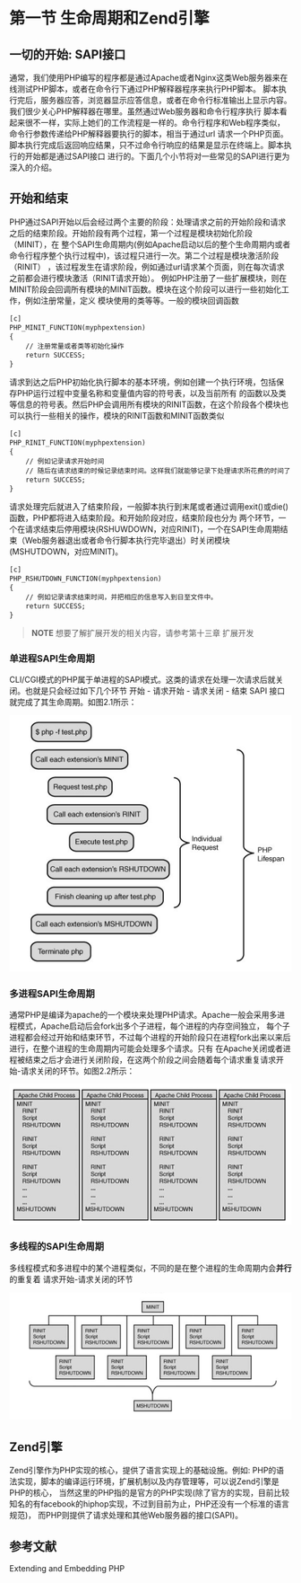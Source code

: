 # 第一节 生命周期和Zend引擎

## 一切的开始: SAPI接口
通常，我们使用PHP编写的程序都是通过Apache或者Nginx这类Web服务器来在线测试PHP脚本，或者在命令行下通过PHP解释器程序来执行PHP脚本。
脚本执行完后，服务器应答，浏览器显示应答信息，或者在命令行标准输出上显示内容。我们很少关心PHP解释器在哪里。虽然通过Web服务器和命令行程序执行
脚本看起来很不一样，实际上她们的工作流程是一样的。命令行程序和Web程序类似，命令行参数传递给PHP解释器要执行的脚本，相当于通过url
请求一个PHP页面。脚本执行完成后返回响应结果，只不过命令行响应的结果是显示在终端上。脚本执行的开始都是通过SAPI接口
进行的。下面几个小节将对一些常见的SAPI进行更为深入的介绍。


## 开始和结束
PHP通过SAPI开始以后会经过两个主要的阶段：处理请求之前的开始阶段和请求之后的结束阶段。开始阶段有两个过程，第一个过程是模块初始化阶段（MINIT），在
整个SAPI生命周期内(例如Apache启动以后的整个生命周期内或者命令行程序整个执行过程中)，该过程只进行一次。第二个过程是模块激活阶段（RINIT）
，该过程发生在请求阶段，例如通过url请求某个页面，则在每次请求之前都会进行模块激活（RINIT请求开始）。
例如PHP注册了一些扩展模块，则在MINIT阶段会回调所有模块的MINIT函数。模块在这个阶段可以进行一些初始化工作，例如注册常量，定义
模块使用的类等等。一般的模块回调函数

	[c]
	PHP_MINIT_FUNCTION(myphpextension)
	{
		// 注册常量或者类等初始化操作
		return SUCCESS;	
	}

请求到达之后PHP初始化执行脚本的基本环境，例如创建一个执行环境，包括保存PHP运行过程中变量名称和变量值内容的符号表，以及当前所有
的函数以及类等信息的符号表。然后PHP会调用所有模块的RINIT函数，在这个阶段各个模块也可以执行一些相关的操作，模块的RINIT函数和MINIT函数类似

	[c]
	PHP_RINIT_FUNCTION(myphpextension)
	{
		// 例如记录请求开始时间
		// 随后在请求结束的时候记录结束时间。这样我们就能够记录下处理请求所花费的时间了
		return SUCCESS;	
	}

请求处理完后就进入了结束阶段，一般脚本执行到末尾或者通过调用exit()或die()函数，PHP都将进入结束阶段。和开始阶段对应，结束阶段也分为
两个环节，一个在请求结束后停用模块(RSHUWDOWN，对应RINIT)，一个在SAPI生命周期结束（Web服务器退出或者命令行脚本执行完毕退出）时关闭模块(MSHUTDOWN，对应MINIT)。

	[c]
	PHP_RSHUTDOWN_FUNCTION(myphpextension)
	{
		// 例如记录请求结束时间，并把相应的信息写入到日至文件中。
		return SUCCESS;	
	}


>**NOTE**
>想要了解扩展开发的相关内容，请参考第十三章 扩展开发

### 单进程SAPI生命周期
CLI/CGI模式的PHP属于单进程的SAPI模式。这类的请求在处理一次请求后就关闭。也就是只会经过如下几个环节 开始 - 请求开始 - 请求关闭 - 结束 SAPI
接口就完成了其生命周期。如图2.1所示：


![图2.1 单进程SAPI生命周期](../images/chapt02/02-01-01-cgi-lift-cycle.png)

### 多进程SAPI生命周期
通常PHP是编译为apache的一个模块来处理PHP请求。Apache一般会采用多进程模式，Apache启动后会fork出多个子进程，每个进程的内存空间独立，
每个子进程都会经过开始和结束环节，不过每个进程的开始阶段只在进程fork出来以来后进行，在整个进程的生命周期内可能会处理多个请求。只有
在Apache关闭或者进程被结束之后才会进行关闭阶段，在这两个阶段之间会随着每个请求重复请求开始-请求关闭的环节。如图2.2所示：

![图2.2 多进程SAPI生命周期](../images/chapt02/02-01-02-multiprocess-life-cycle.png)

### 多线程的SAPI生命周期
多线程模式和多进程中的某个进程类似，不同的是在整个进程的生命周期内会**并行**的重复着 请求开始-请求关闭的环节

![图2.3 多线程SAPI生命周期](../images/chapt02/02-01-013-multithreaded-lift-cycle.png)


## Zend引擎
Zend引擎作为PHP实现的核心，提供了语言实现上的基础设施。例如: PHP的语法实现，脚本的编译运行环境，扩展机制以及内存管理等，可以说Zend引擎是PHP的核心，
当然这里的PHP指的是官方的PHP实现(除了官方的实现，目前比较知名的有facebook的hiphop实现，不过到目前为止，PHP还没有一个标准的语言规范)，
而PHP则提供了请求处理和其他Web服务器的接口(SAPI)。

## 参考文献
Extending and Embedding PHP

